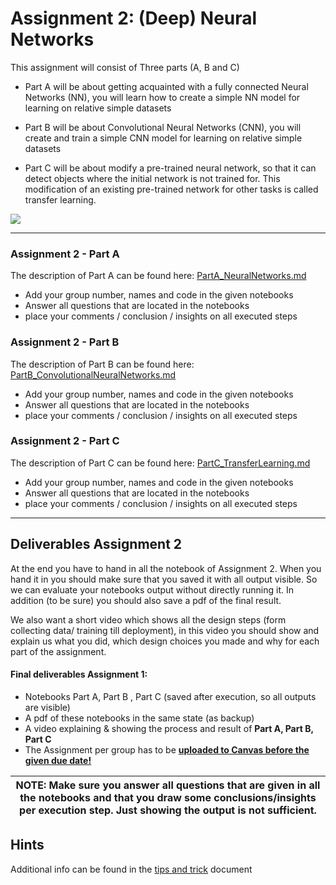# Assignment 2: (Deep) Neural Networks
This assignment will consist of Three parts (A, B and C)

* Part A will be about getting acquainted with a fully connected Neural Networks (NN), you will learn how to create a simple NN model for learning on relative simple datasets

* Part B will be about Convolutional Neural Networks (CNN), you will create and train a simple CNN model for learning on relative simple datasets

* Part C will be about modify a pre-trained neural network, so that it can detect objects where the initial network is not trained for. This modification of an existing pre-trained network for other tasks is called transfer learning.

<!-- about analyzing deploying/using and re-training advanced Deep Neural Networks (architectures) that are designed and pre-traind by domain experts
-->

![](https://thedatascientist.com/wp-content/uploads/2018/03/Deep-Neural-Network-What-is-Deep-Learning-Edureka.png)

---

### Assignment 2 - Part A

The description of Part A can be found here:
[PartA_NeuralNetworks.md](PartA_NeuralNetworks.md)

* Add your group number, names and code in the given notebooks
* Answer all questions that are located in the notebooks
* place your comments / conclusion / insights on all executed steps

### Assignment 2 - Part B

The description of Part B can be found here:
[PartB_ConvolutionalNeuralNetworks.md](PartB_ConvolutionalNeuralNetworks.md)


* Add your group number, names and code in the given notebooks
* Answer all questions that are located in the notebooks
* place your comments / conclusion / insights on all executed steps

### Assignment 2 -  Part C

The description of Part C can be found here:
[PartC_TransferLearning.md](PartC_TransferLearning.md)


* Add your group number, names and code in the given notebooks
* Answer all questions that are located in the notebooks
* place your comments / conclusion / insights on all executed steps

---

## Deliverables Assignment 2
At the end you have to hand in all the notebook of Assignment 2. When you hand it in you should make sure that you saved it with all output visible. So we can evaluate your notebooks output without directly running it. In addition (to be sure) you should also save a pdf of the final result.

We also want a short video which shows all the design steps (form collecting data/ training till deployment), in this video you should show and explain us what you did, which design choices you made and why for each part of the assignment.

#### Final deliverables Assignment 1:

* Notebooks Part A, Part B , Part C (saved after execution, so all outputs are visible)
* A pdf of these notebooks in the same state (as backup)
* A video explaining & showing the process and result of **Part A, Part B, Part C**
* The Assignment per group has to be <ins>**uploaded to Canvas before the given due date!**</ins>

| NOTE: Make sure you answer all questions that are given in all the notebooks and that you draw some conclusions/insights per execution step. Just showing the output is not sufficient.|
|--|


## Hints
Additional info can be found in the [tips and trick](TipsAndTricks.md) document

